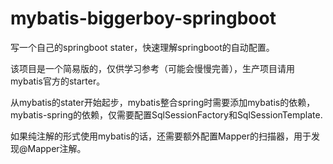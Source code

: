# mybatis-biggerboy-springboot

写一个自己的springboot stater，快速理解springboot的自动配置。

该项目是一个简易版的，仅供学习参考（可能会慢慢完善），生产项目请用mybatis官方的starter。

从mybatis的stater开始起步，mybatis整合spring时需要添加mybatis的依赖，mybatis-spring的依赖，仅需要配置SqlSessionFactory和SqlSessionTemplate.

如果纯注解的形式使用mybatis的话，还需要额外配置Mapper的扫描器，用于发现@Mapper注解。
